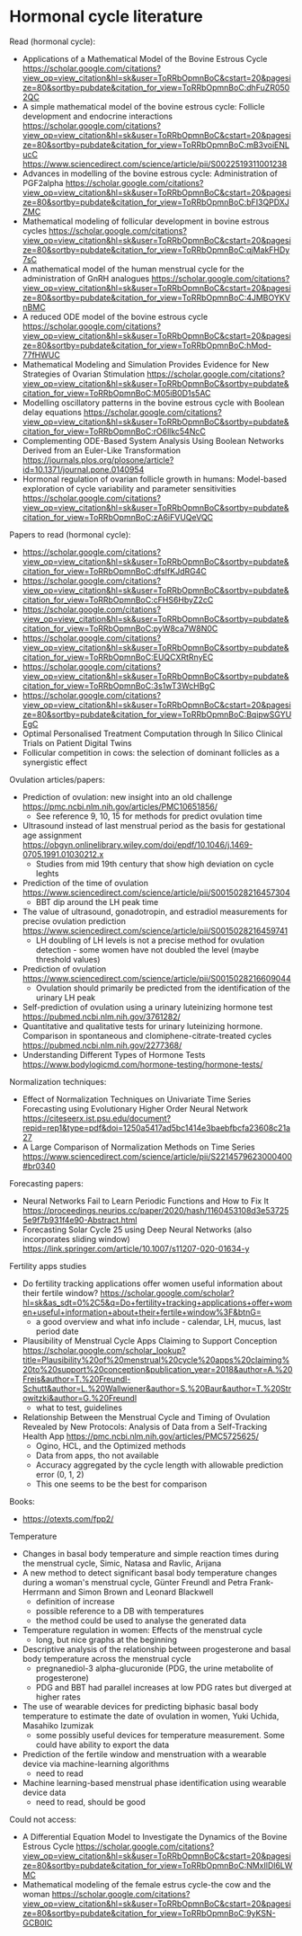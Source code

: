 # Hormonal cycle literature


Read (hormonal cycle):
* Applications of a Mathematical Model of the Bovine Estrous Cycle
  https://scholar.google.com/citations?view_op=view_citation&hl=sk&user=ToRRbOpmnBoC&cstart=20&pagesize=80&sortby=pubdate&citation_for_view=ToRRbOpmnBoC:dhFuZR0502QC
* A simple mathematical model of the bovine estrous cycle: Follicle development and endocrine interactions
  https://scholar.google.com/citations?view_op=view_citation&hl=sk&user=ToRRbOpmnBoC&cstart=20&pagesize=80&sortby=pubdate&citation_for_view=ToRRbOpmnBoC:mB3voiENLucC
  https://www.sciencedirect.com/science/article/pii/S0022519311001238
* Advances in modelling of the bovine estrous cycle: Administration of PGF2alpha
  https://scholar.google.com/citations?view_op=view_citation&hl=sk&user=ToRRbOpmnBoC&cstart=20&pagesize=80&sortby=pubdate&citation_for_view=ToRRbOpmnBoC:bFI3QPDXJZMC
* Mathematical modeling of follicular development in bovine estrous cycles
  https://scholar.google.com/citations?view_op=view_citation&hl=sk&user=ToRRbOpmnBoC&cstart=20&pagesize=80&sortby=pubdate&citation_for_view=ToRRbOpmnBoC:qjMakFHDy7sC
* A mathematical model of the human menstrual cycle for the administration of GnRH analogues
  https://scholar.google.com/citations?view_op=view_citation&hl=sk&user=ToRRbOpmnBoC&cstart=20&pagesize=80&sortby=pubdate&citation_for_view=ToRRbOpmnBoC:4JMBOYKVnBMC
* A reduced ODE model of the bovine estrous cycle
  https://scholar.google.com/citations?view_op=view_citation&hl=sk&user=ToRRbOpmnBoC&cstart=20&pagesize=80&sortby=pubdate&citation_for_view=ToRRbOpmnBoC:hMod-77fHWUC
* Mathematical Modeling and Simulation Provides Evidence for New Strategies of Ovarian Stimulation
  https://scholar.google.com/citations?view_op=view_citation&hl=sk&user=ToRRbOpmnBoC&sortby=pubdate&citation_for_view=ToRRbOpmnBoC:M05iB0D1s5AC
* Modelling oscillatory patterns in the bovine estrous cycle with Boolean delay equations
  https://scholar.google.com/citations?view_op=view_citation&hl=sk&user=ToRRbOpmnBoC&sortby=pubdate&citation_for_view=ToRRbOpmnBoC:rO6llkc54NcC
* Complementing ODE-Based System Analysis Using Boolean Networks Derived from an Euler-Like Transformation
  https://journals.plos.org/plosone/article?id=10.1371/journal.pone.0140954
* Hormonal regulation of ovarian follicle growth in humans: Model-based exploration of cycle variability and parameter sensitivities
  https://scholar.google.com/citations?view_op=view_citation&hl=sk&user=ToRRbOpmnBoC&sortby=pubdate&citation_for_view=ToRRbOpmnBoC:zA6iFVUQeVQC


Papers to read (hormonal cycle):
* https://scholar.google.com/citations?view_op=view_citation&hl=sk&user=ToRRbOpmnBoC&sortby=pubdate&citation_for_view=ToRRbOpmnBoC:dfsIfKJdRG4C
* https://scholar.google.com/citations?view_op=view_citation&hl=sk&user=ToRRbOpmnBoC&sortby=pubdate&citation_for_view=ToRRbOpmnBoC:cFHS6HbyZ2cC
* https://scholar.google.com/citations?view_op=view_citation&hl=sk&user=ToRRbOpmnBoC&sortby=pubdate&citation_for_view=ToRRbOpmnBoC:pyW8ca7W8N0C
* https://scholar.google.com/citations?view_op=view_citation&hl=sk&user=ToRRbOpmnBoC&sortby=pubdate&citation_for_view=ToRRbOpmnBoC:EUQCXRtRnyEC
* https://scholar.google.com/citations?view_op=view_citation&hl=sk&user=ToRRbOpmnBoC&sortby=pubdate&citation_for_view=ToRRbOpmnBoC:3s1wT3WcHBgC
* https://scholar.google.com/citations?view_op=view_citation&hl=sk&user=ToRRbOpmnBoC&cstart=20&pagesize=80&sortby=pubdate&citation_for_view=ToRRbOpmnBoC:BqipwSGYUEgC
* Optimal Personalised Treatment Computation through In Silico Clinical Trials on Patient Digital Twins
* Follicular competition in cows: the selection of dominant follicles as a synergistic effect

Ovulation articles/papers:
* Prediction of ovulation: new insight into an old challenge
  https://pmc.ncbi.nlm.nih.gov/articles/PMC10651856/
    * See reference 9, 10, 15 for methods for predict ovulation time
* Ultrasound instead of last menstrual period as the basis for gestational age assignment
  https://obgyn.onlinelibrary.wiley.com/doi/epdf/10.1046/j.1469-0705.1991.01030212.x
    * Studies from mid 19th century that show high deviation on cycle leghts
* Prediction of the time of ovulation
  https://www.sciencedirect.com/science/article/pii/S0015028216457304
    * BBT dip around the LH peak time
* The value of ultrasound, gonadotropin, and estradiol measurements for precise ovulation prediction
  https://www.sciencedirect.com/science/article/pii/S0015028216459741
    * LH doubling of LH levels is not a precise method for ovulation detection - some women have not doubled the level (maybe threshold values)
* Prediction of ovulation
  https://www.sciencedirect.com/science/article/pii/S0015028216609044
    * Ovulation should primarily be predicted from the identification
of the urinary LH peak
* Self-prediction of ovulation using a urinary luteinizing hormone test
  https://pubmed.ncbi.nlm.nih.gov/3761282/
* Quantitative and qualitative tests for urinary luteinizing hormone. Comparison in spontaneous and clomiphene-citrate-treated cycles
  https://pubmed.ncbi.nlm.nih.gov/2277368/
* Understanding Different Types of Hormone Tests
  https://www.bodylogicmd.com/hormone-testing/hormone-tests/



Normalization techniques:
 * Effect of Normalization Techniques on Univariate Time Series Forecasting using Evolutionary Higher Order Neural Network
   https://citeseerx.ist.psu.edu/document?repid=rep1&type=pdf&doi=1250a5417ad5bc1414e3baebfbcfa23608c21a27
 * A Large Comparison of Normalization Methods on Time Series
   https://www.sciencedirect.com/science/article/pii/S2214579623000400#br0340


Forecasting papers:
 * Neural Networks Fail to Learn Periodic Functions and How to Fix It
   https://proceedings.neurips.cc/paper/2020/hash/1160453108d3e537255e9f7b931f4e90-Abstract.html
 * Forecasting Solar Cycle 25 using Deep Neural Networks (also incorporates sliding window)
   https://link.springer.com/article/10.1007/s11207-020-01634-y

Fertility apps studies
 * Do fertility tracking applications offer women useful information about their fertile window?
   https://scholar.google.com/scholar?hl=sk&as_sdt=0%2C5&q=Do+fertility+tracking+applications+offer+women+useful+information+about+their+fertile+window%3F&btnG=
     * a good overview and what info include - calendar, LH, mucus, last period date
 * Plausibility of Menstrual Cycle Apps Claiming to Support Conception
   https://scholar.google.com/scholar_lookup?title=Plausibility%20of%20menstrual%20cycle%20apps%20claiming%20to%20support%20conception&publication_year=2018&author=A.%20Freis&author=T.%20Freundl-Schutt&author=L.%20Wallwiener&author=S.%20Baur&author=T.%20Strowitzki&author=G.%20Freundl
     * what to test, guidelines
 * Relationship Between the Menstrual Cycle and Timing of Ovulation Revealed by New Protocols: Analysis of Data from a Self-Tracking Health App
   https://pmc.ncbi.nlm.nih.gov/articles/PMC5725625/
     * Ogino, HCL, and the Optimized methods
     * Data from apps, tho not available
     * Accuracy aggregated by the cycle length with allowable prediction error (0, 1, 2)
     * This one seems to be the best for comparison

  Books:
  * https://otexts.com/fpp2/

Temperature
 * Changes in basal body temperature and simple reaction times during the menstrual cycle, Simic, Natasa and Ravlic, Arijana
 * A new method to detect significant basal body temperature changes during a woman's menstrual cycle, Günter Freundl and Petra Frank-Herrmann and Simon Brown and Leonard Blackwell
     * definition of increase
     * possible reference to a DB with temperatures
     * the method could be used to analyse the generated data
 * Temperature regulation in women: Effects of the menstrual cycle
     * long, but nice graphs at the beginning
 * Descriptive analysis of the relationship between progesterone and basal body temperature across the menstrual cycle
     * pregnanediol-3 alpha-glucuronide (PDG, the urine metabolite of progesterone)
     * PDG and BBT had parallel increases at low PDG rates but diverged at higher rates
 * The use of wearable devices for predicting biphasic basal body temperature to estimate the date of ovulation in women, Yuki Uchida, Masahiko Izumizak
     * some possibly useful devices for temperature measurement. Some could have ability to export the data
 * Prediction of the fertile window and menstruation with a wearable device via machine-learning algorithms
     * need to read
 * Machine learning-based menstrual phase identification using wearable device data
     * need to read, should be good


Could not access:
* A Differential Equation Model to Investigate the Dynamics of the Bovine Estrous Cycle
  https://scholar.google.com/citations?view_op=view_citation&hl=sk&user=ToRRbOpmnBoC&cstart=20&pagesize=80&sortby=pubdate&citation_for_view=ToRRbOpmnBoC:NMxIlDl6LWMC
* Mathematical modeling of the female estrus cycle-the cow and the woman
  https://scholar.google.com/citations?view_op=view_citation&hl=sk&user=ToRRbOpmnBoC&cstart=20&pagesize=80&sortby=pubdate&citation_for_view=ToRRbOpmnBoC:9yKSN-GCB0IC
